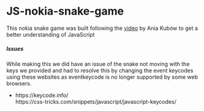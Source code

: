 # JS-nokia-snake-game

This nokia snake game was built following the <a href="https://www.youtube.com/watch?v=rui2tRRVtc0">video</a> by Ania Kubów to get a better understanding of JavaScript


<h5>Issues</h5>
While making this we did have an issue of the snake not moving with the keys we provided and had to resolve this by changing the event keycodes using these websites as eventkeycode is no longer supported by some web browsers.
<ul>
<li>https://keycode.info/</li>
</li>https://css-tricks.com/snippets/javascript/javascript-keycodes/</li>
</ul>
